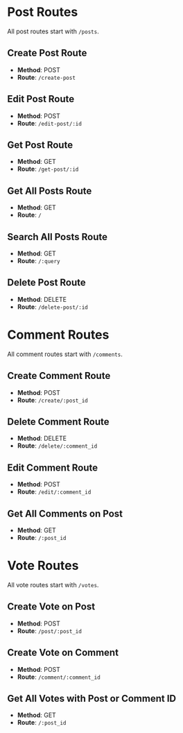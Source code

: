 # Post Routes

All post routes start with `/posts`.

## Create Post Route

- **Method**: POST
- **Route**: `/create-post`

## Edit Post Route

- **Method**: POST
- **Route**: `/edit-post/:id`

## Get Post Route

- **Method**: GET
- **Route**: `/get-post/:id`

## Get All Posts Route

- **Method**: GET
- **Route**: `/`

## Search All Posts Route

- **Method**: GET
- **Route**: `/:query`

## Delete Post Route

- **Method**: DELETE
- **Route**: `/delete-post/:id`

# Comment Routes

All comment routes start with `/comments`.

## Create Comment Route

- **Method**: POST
- **Route**: `/create/:post_id`

## Delete Comment Route

- **Method**: DELETE
- **Route**: `/delete/:comment_id`

## Edit Comment Route

- **Method**: POST
- **Route**: `/edit/:comment_id`

## Get All Comments on Post

- **Method**: GET
- **Route**: `/:post_id`

# Vote Routes

All vote routes start with `/votes`.

## Create Vote on Post

- **Method**: POST
- **Route**: `/post/:post_id`

## Create Vote on Comment

- **Method**: POST
- **Route**: `/comment/:comment_id`

## Get All Votes with Post or Comment ID

- **Method**: GET
- **Route**: `/:post_id`
